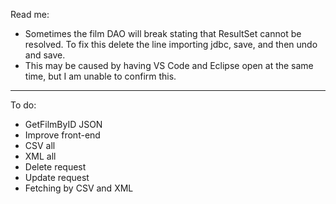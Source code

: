 Read me:
- Sometimes the film DAO will break stating that ResultSet cannot be resolved. To fix this delete the line importing jdbc, save, and then undo and save.
 - This may be caused by having VS Code and Eclipse open at the same time, but I am unable to confirm this.
---
To do:
- GetFilmByID JSON
- Improve front-end
- CSV all
- XML all
- Delete request
- Update request
- Fetching by CSV and XML
